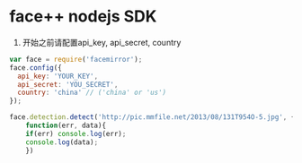 face++ nodejs SDK
================

1. 开始之前请配置api_key, api_secret, country

```javascript
var face = require('facemirror');
face.config({
  api_key: 'YOUR_KEY',
  api_secret: 'YOU_SECRET',
  country: 'china' // ('china' or 'us')
});

face.detection.detect('http://pic.mmfile.net/2013/08/131T954O-5.jpg', {},
    function(err, data){
    if(err) console.log(err);
    console.log(data);
    })
```
